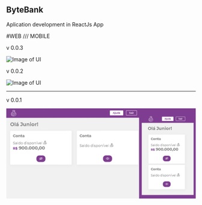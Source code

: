 <!--Bora abrir um banco meu bom-->
## ByteBank
Aplication development in ReactJs App

#WEB   ///   MOBILE

v 0.0.3

![Image of UI](https://github.com/vampyrsoda/ByteBank/blob/main/src/assets/images/bytebank-screen-v3.png)



v 0.0.2

![Image of UI](https://raw.githubusercontent.com/vampyrsoda/ByteBank/main/src/assets/images/bytebank-screen-v2.png)

---------

v 0.0.1

![Image of UI](./src/assets/images/bytebank-screen.png)
